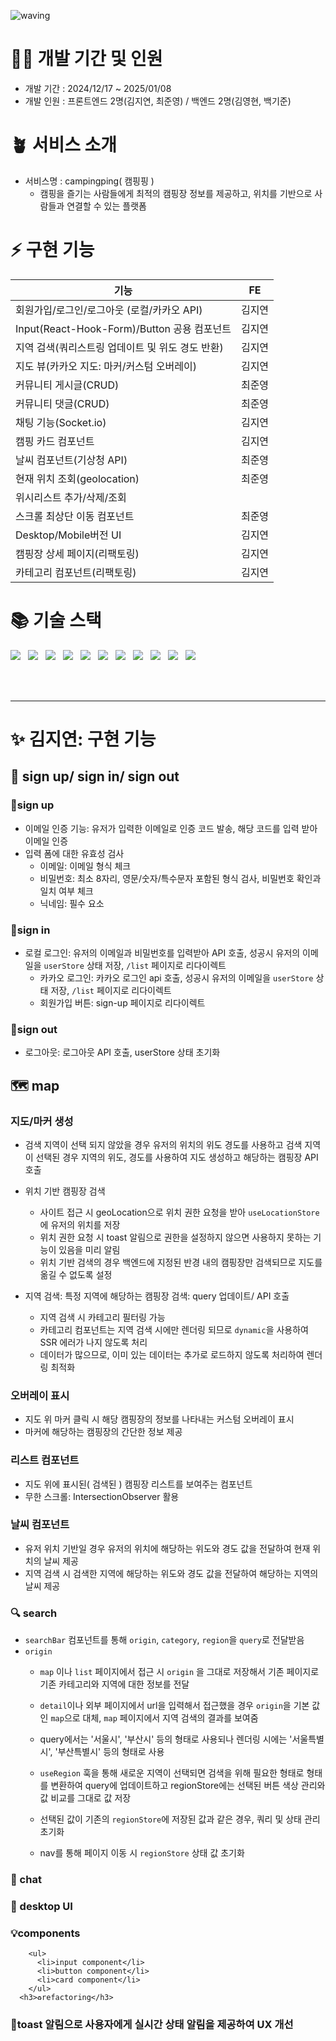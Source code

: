 ![waving](https://capsule-render.vercel.app/api?type=waving&height=200&fontAlignY=40&text=campingping&color=gradient)


# 🧚‍♂️ 개발 기간 및 인원

- 개발 기간 : 2024/12/17 ~ 2025/01/08
- 개발 인원 : 프론트엔드 2명(김지연, 최준영) / 백엔드 2명(김영현, 백기준)

# 🪴 서비스 소개
- 서비스명 : campingping( 캠핑핑 )
  - 캠핑을 즐기는 사람들에게 최적의 캠핑장 정보를 제공하고, 위치를 기반으로 사람들과 연결할 수 있는 플랫폼
 
# ⚡️ 구현 기능
|기능|FE|
|---|:---:|
|회원가입/로그인/로그아웃 (로컬/카카오 API)|김지연|
|Input(React-Hook-Form)/Button 공용 컴포넌트|김지연|
|지역 검색(쿼리스트링 업데이트 및 위도 경도 반환)|김지연|
|지도 뷰(카카오 지도: 마커/커스텀 오버레이)|김지연|
|커뮤니티 게시글(CRUD)|최준영|
|커뮤니티 댓글(CRUD)|최준영|
|채팅 기능(Socket.io)|김지연|
|캠핑 카드 컴포넌트|김지연| 
|날씨 컴포넌트(기상청 API)|최준영|
|현재 위치 조회(geolocation)|최준영|
|위시리스트 추가/삭제/조회||
|스크롤 최상단 이동 컴포넌트|최준영|
|Desktop/Mobile버전 UI|김지연|
|캠핑장 상세 페이지(리팩토링)|김지연|
|카테고리 컴포넌트(리팩토링)|김지연|


# 📚 기술 스택
<div style="display: flex; gap: 12px;">
  <img src="https://img.shields.io/badge/typescript-%23007ACC.svg?style=for-the-badge&logo=typescript&logoColor=white">
  <img src="https://img.shields.io/badge/Next-black?style=for-the-badge&logo=next.js&logoColor=white">
  <img src="https://img.shields.io/badge/tailwindcss-%2338B2AC.svg?style=for-the-badge&logo=tailwind-css&logoColor=white">
  <img src="https://img.shields.io/badge/ESLint-4B3263?style=for-the-badge&logo=eslint&logoColor=white">
  <img src="https://img.shields.io/badge/prettier-%23F7B93E.svg?style=for-the-badge&logo=prettier&logoColor=black">
  <img src="https://img.shields.io/badge/Zustand-black?style=for-the-badge&logo=zustand&badgeColor=010101">
  <img src="https://img.shields.io/badge/Socket.io-black?style=for-the-badge&logo=socket.io&badgeColor=010101">
  <img src="https://img.shields.io/badge/gitlab-%23181717.svg?style=for-the-badge&logo=gitlab&logoColor=white">
  <img src="https://img.shields.io/badge/github-%23121011.svg?style=for-the-badge&logo=github&logoColor=white">
  <img src="https://img.shields.io/badge/Notion-%23000000.svg?style=for-the-badge&logo=notion&logoColor=white">
  <img src="https://img.shields.io/badge/figma-%23F24E1E.svg?style=for-the-badge&logo=figma&logoColor=white">
</div>


<br>
<br>
<br>

---
# ✨ 김지연: 구현 기능
## 🚀 sign up/ sign in/ sign out
### 📍sign up
- 이메일 인증 기능: 유저가 입력한 이메일로 인증 코드 발송, 해당 코드를 입력 받아 이메일 인증</li>
- 입력 폼에 대한 유효성 검사
  - 이메일: 이메일 형식 체크
  - 비밀번호: 최소 8자리, 영문/숫자/특수문자 포함된 형식 검사, 비밀번호 확인과 일치 여부 체크
  - 닉네임: 필수 요소

### 📍sign in
- 로컬 로그인: 유저의 이메일과 비밀번호를 입력받아 API 호출, 성공시 유저의 이메일을 `userStore` 상태 저장, `/list` 페이지로 리다이렉트
  - 카카오 로그인: 카카오 로그인 api 호출, 성공시 유저의 이메일을 `userStore` 상태 저장, `/list` 페이지로 리다이렉트
  - 회원가입 버튼: sign-up 페이지로 리다이렉트

### 📍sign out
- 로그아웃: 로그아웃 API 호출, userStore 상태 초기화

## 🗺️ map
### 지도/마커 생성
- 검색 지역이 선택 되지 않았을 경우 유저의 위치의 위도 경도를 사용하고 검색 지역이 선택된 경우 지역의 위도, 경도를 사용하여 지도 생성하고 해당하는 캠핑장 API 호출

- 위치 기반 캠핑장 검색
  - 사이트 접근 시 geoLocation으로 위치 권한 요청을 받아 `useLocationStore`에 유저의 위치를 저장
  - 위치 권한 요청 시 toast 알림으로 권한을 설정하지 않으면 사용하지 못하는 기능이 있음을 미리 알림
  - 위치 기반 검색의 경우 백엔드에 지정된 반경 내의 캠핑장만 검색되므로 지도를 옮길 수 없도록 설정
  
- 지역 검색: 특정 지역에 해당하는 캠핑장 검색: query 업데이트/ API 호출
  - 지역 검색 시 카테고리 필터링 가능
  - 카테고리 컴포넌트는 지역 검색 시에만 렌더링 되므로 `dynamic`을 사용하여 SSR 에러가 나지 않도록 처리
  - 데이터가 많으므로, 이미 있는 데이터는 추가로 로드하지 않도록 처리하여 렌더링 최적화

### 오버레이 표시
- 지도 위 마커 클릭 시 해당 캠핑장의 정보를 나타내는 커스텀 오버레이 표시
- 마커에 해당하는 캠핑장의 간단한 정보 제공

### 리스트 컴포넌트
- 지도 위에 표시된( 검색된 ) 캠핑장 리스트를 보여주는 컴포넌트
- 무한 스크롤: IntersectionObserver 활용

### 날씨 컴포넌트
- 유저 위치 기반일 경우 유저의 위치에 해당하는 위도와 경도 값을 전달하여 현재 위치의 날씨 제공
- 지역 검색 시 검색한 지역에 해당하는 위도와 경도 값을 전달하여 해당하는 지역의 날씨 제공

### 🔍 search
- `searchBar` 컴포넌트를 통해 `origin`, `category`, `region`을  `query`로 전달받음
- `origin`
  - `map` 이나 `list` 페이지에서 접근 시 `origin` 을 그대로 저장해서 기존 페이지로 기존 카테고리와 지역에 대한 정보를 전달
  - `detail`이나 외부 페이지에서 url을 입력해서 접근했을 경우 `origin`을 기본 값인 `map`으로 대체, `map` 페이지에서 지역 검색의 결과를 보여줌
 
  - query에서는 '서울시', '부산시' 등의 형태로 사용되나 렌더링 시에는 '서울특별시', '부산특별시' 등의 형태로 사용
  - `useRegion` 훅을 통해 새로운 지역이 선택되면 검색을 위해 필요한 형태로 형태를 변환하여 query에 업데이트하고 regionStore에는 선택된 버튼 색상 관리와 값 비교를 그대로 값 저장
  - 선택된 값이 기존의 `regionStore`에 저장된 값과 같은 경우, 쿼리 및 상태 관리 초기화
  - nav를 통해 페이지 이동 시 `regionStore` 상태 값 초기화
   
### 💬 chat
### 🎨 desktop UI
### 💡components
        <ul>
          <li>input component</li>
          <li>button component</li>
          <li>card component</li>
        </ul>
      <h3>♻️refactoring</h3>
### 📍toast 알림</b>으로 사용자에게 실시간 상태 알림을 제공하여 UX 개선
  </div>
</details>
